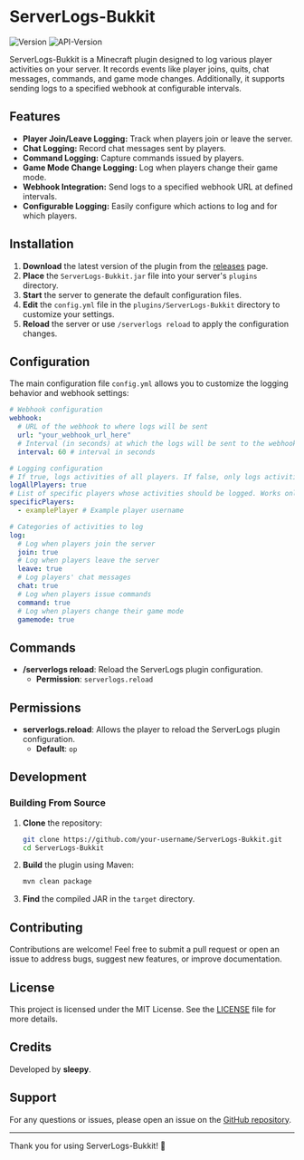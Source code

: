# ServerLogs-Bukkit

![Version](https://img.shields.io/badge/version-1.0.0-blue.svg)
![API-Version](https://img.shields.io/badge/api--version-1.21-lightgrey.svg)

ServerLogs-Bukkit is a Minecraft plugin designed to log various player activities on your server. It records events like player joins, quits, chat messages, commands, and game mode changes. Additionally, it supports sending logs to a specified webhook at configurable intervals.

## Features

- **Player Join/Leave Logging:** Track when players join or leave the server.
- **Chat Logging:** Record chat messages sent by players.
- **Command Logging:** Capture commands issued by players.
- **Game Mode Change Logging:** Log when players change their game mode.
- **Webhook Integration:** Send logs to a specified webhook URL at defined intervals.
- **Configurable Logging:** Easily configure which actions to log and for which players.

## Installation

1. **Download** the latest version of the plugin from the [releases](https://github.com/your-username/ServerLogs-Bukkit/releases) page.
2. **Place** the `ServerLogs-Bukkit.jar` file into your server's `plugins` directory.
3. **Start** the server to generate the default configuration files.
4. **Edit** the `config.yml` file in the `plugins/ServerLogs-Bukkit` directory to customize your settings.
5. **Reload** the server or use `/serverlogs reload` to apply the configuration changes.

## Configuration

The main configuration file `config.yml` allows you to customize the logging behavior and webhook settings:

```yaml
# Webhook configuration
webhook:
  # URL of the webhook to where logs will be sent
  url: "your_webhook_url_here"
  # Interval (in seconds) at which the logs will be sent to the webhook
  interval: 60 # interval in seconds

# Logging configuration
# If true, logs activities of all players. If false, only logs activities of specific players
logAllPlayers: true
# List of specific players whose activities should be logged. Works only if logAllPlayers is set to false
specificPlayers:
  - examplePlayer # Example player username

# Categories of activities to log
log:
  # Log when players join the server
  join: true
  # Log when players leave the server
  leave: true
  # Log players' chat messages
  chat: true
  # Log when players issue commands
  command: true
  # Log when players change their game mode
  gamemode: true
```

## Commands

- **/serverlogs reload**: Reload the ServerLogs plugin configuration.
  - **Permission**: `serverlogs.reload`

## Permissions

- **serverlogs.reload**: Allows the player to reload the ServerLogs plugin configuration.
  - **Default**: `op`

## Development

### Building From Source

1. **Clone** the repository:
    ```sh
    git clone https://github.com/your-username/ServerLogs-Bukkit.git
    cd ServerLogs-Bukkit
    ```

2. **Build** the plugin using Maven:
    ```sh
    mvn clean package
    ```

3. **Find** the compiled JAR in the `target` directory.

## Contributing

Contributions are welcome! Feel free to submit a pull request or open an issue to address bugs, suggest new features, or improve documentation.

## License

This project is licensed under the MIT License. See the [LICENSE](LICENSE) file for more details.

## Credits

Developed by **sleepy**.

## Support

For any questions or issues, please open an issue on the [GitHub repository](https://github.com/SleepyKittenn/ServerLogs/issues).

---

Thank you for using ServerLogs-Bukkit! 🎉
